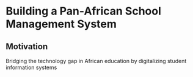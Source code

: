 # Building a Pan-African School Management System

## Motivation

<p>
  Bridging the technology gap in African education by digitalizing student information systems
</p>
